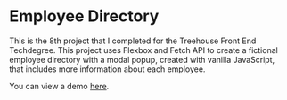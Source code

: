 # Employee Directory

This is the 8th project that I completed for the Treehouse Front End Techdegree. This project uses Flexbox and Fetch API to create a fictional employee directory with a modal popup, created with vanilla JavaScript, that includes more information about each employee.

You can view a demo [here](https://alyssavoccia.github.io/employee-directory/).

